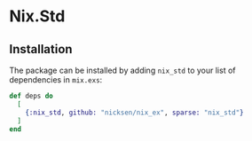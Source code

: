 # Nix.Std

## Installation

The package can be installed by adding `nix_std` to your list of dependencies in `mix.exs`:

```elixir
def deps do
  [
    {:nix_std, github: "nicksen/nix_ex", sparse: "nix_std"}
  ]
end
```
